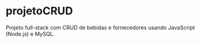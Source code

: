 # projetoCRUD
Projeto full-stack com CRUD de bebidas e fornecedores usando JavaScript (Node.js) e MySQL.
